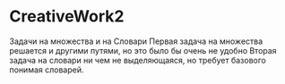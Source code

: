 # CreativeWork2
Задачи на множества и на Словари
Первая задача на множества решается и другими путями, но это было бы очень не удобно
Вторая задача на словари ни чем не выделяющаяся, но требует базового понимая словарей.

